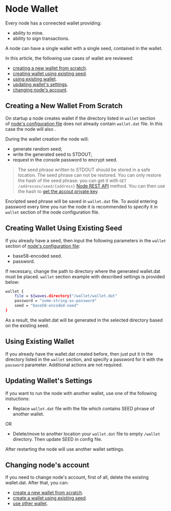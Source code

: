 # Node Wallet

Every node has a connected wallet providing:

* ability to mine.
* ability to sign transactions.

A node can have a single wallet with a single seed, contained in the wallet.

In this article, the following use cases of wallet are reviewed:

* [creating a new wallet from scratch](#new).
* [creating wallet using existing seed](#existing-seed).
* [using existing wallet](#existing-wallet).
* [updating wallet's settings](#wallet-settings).
* [changing node's account](#re-create).

## Creating a New Wallet From Scratch <a id="new"></a>

On startup a node creates wallet if the directory listed in `wallet` section of [node's configuration file](https://github.com/wavesplatform/Waves/blob/master/node/src/main/resources/application.conf) does not already contain `wallet.dat` file. In this case the node will also .

During the wallet creation the node will:

* generate random seed;
* write the generated seed to STDOUT;
* request in the console password to encrypt seed.

> The seed phrase written to STDOUT should be stored in a safe location. The seed phrase can not be restored. You can only restore the hash of the seed phrase: you can get it with `GET /addresses/seed/{address}` [Node REST API](/en/waves-node/node-api/) method. You can then use the hash to [get the accout private key](/en/blockchain/waves-protocol/cryptographic-practical-details).

Encripted seed phrase will be saved in `wallet.dat` file. To avoid entering password every time you run the node it is recommended to specify it in `wallet` section of the node configuration file.

## Creating Wallet Using Existing Seed <a id="existing-seed"></a>

If you already have a seed, then input the following parameters in the `wallet` section of [node's configuration file](https://github.com/wavesplatform/Waves/blob/master/node/src/main/resources/application.conf):

* base58-encoded seed.
* password.

If necessary, change the path to directory where the generated wallet.dat must be placed. `wallet` section example with described settings is provided below:

```bash
wallet {
    file = ${waves.directory}"/wallet/wallet.dat"
    password = "some-string-as-password"
    seed = "base58-encoded-seed"
}
```

As a result, the wallet.dat will be generated in the selected directory based on the existing seed.

## Using Existing Wallet <a id="existing-wallet"></a>

If you already have the wallet.dat created before, then just put it in the directory listed in the `wallet` section, and specify a password for it with the `password` parameter. Additional actions are not required.

## Updating Wallet's Settings <a id="wallet-settings"></a>

If you want to run the node with another wallet, use one of the following instuctions:

* Replace `wallet.dat` file with the file which contains SEED phrase of another wallet.

OR

* Delete/move to another location your `wallet.dat` file to empty `/wallet` directory. Then update SEED in config file.

After restarting the node will use another wallet settings.

## Changing node's account <a id="re-create"></a>

If you need to change node's account, first of all, delete the existing wallet.dat. After that, you can:

* [create a new wallet from scratch](#new).
* [create a wallet using existing seed](#existing-seed).
* [use other wallet](#existing-wallet).
